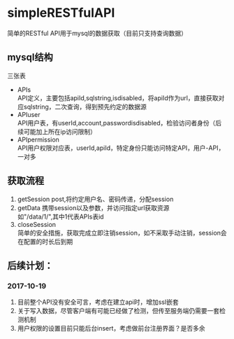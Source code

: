 # simpleRESTfulAPI
简单的RESTful API用于mysql的数据获取（目前只支持查询数据）

## mysql结构
三张表
- APIs <br/>
API定义，主要包括apiId,sqlstring,isdisabled，将apiId作为url，直接获取对应sqlstring，二次查询，得到预先约定的数据源
- APIuser <br/>
API用户表，有userId,account,passwordisdisabled，检验访问者身份（后续可能加上所在ip访问限制）
- APIpermission <br/>
API用户权限对应表，userId,apiId，特定身份只能访问特定API，用户-API，一对多

## 获取流程
1. getSession
post,将约定用户名、密码传递，分配session
2. getData
携带session以及参数，并访问指定url获取资源<br/>
如"/data/1/",其中1代表APIs表id
3. closeSession<br/>
简单的安全措施，获取完成立即注销session，如不采取手动注销，session会在配置的时长后到期

## 后续计划：
### 2017-10-19
1. 目前整个API没有安全可言，考虑在建立api时，增加ssl嵌套
2. 关于写入数据，尽管客户端有可能已经做了检测，但传至服务端仍需要一套检测机制
3. 用户权限的设置目前只能后台insert，考虑做前台注册界面？是否多余
